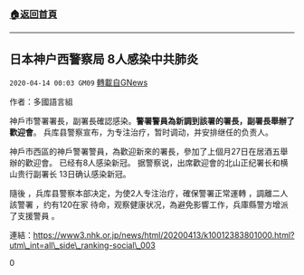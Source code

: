 ###  [:house:返回首頁](https://github.com/ourhimalayas/txt)
---

## 日本神户西警察局 8人感染中共肺炎
`2020-04-14 00:03 GM09` [轉載自GNews](https://gnews.org/zh-hant/172041/)

作者：多國語言組

神戶市警署署長，副署長確認感染。**警署警員為新調到該署的署長，副署長舉辦了歡迎會**。 兵库县警察宣布，为专注治疗，暂时调动，并安排继任的负责人。

神戶市西區的神戶警署警員，為歡迎新來的署長，參加了上個月27日在居酒五舉辦的歡迎會。 已经有8人感染新冠。 据警察说，出席歡迎會的北山正纪署长和横山贵行副署长 13日确认感染新冠。

隨後 ，兵库县警察本部决定，为使2人专注治疗，確保警署正常運轉 ，調離二人 該警署 ，约有120在家 待命，观察健康状况，為避免影響工作，兵庫縣警方增派了支援警員 。

連結：https://www3.nhk.or.jp/news/html/20200413/k10012383801000.html?utm\_int=all\_side\_ranking-social\_003

0

